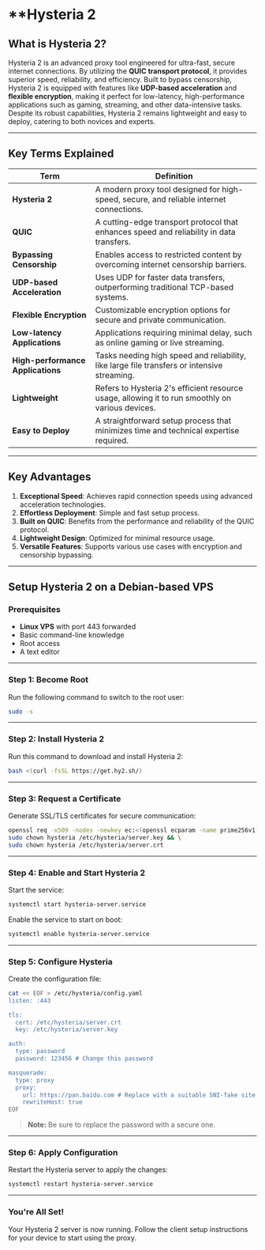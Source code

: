 
# **Hysteria 2

## **What is Hysteria 2?**

Hysteria 2 is an advanced proxy tool engineered for ultra-fast, secure internet connections. By utilizing the **QUIC transport protocol**, it provides superior speed, reliability, and efficiency. Built to bypass censorship, Hysteria 2 is equipped with features like **UDP-based acceleration** and **flexible encryption**, making it perfect for low-latency, high-performance applications such as gaming, streaming, and other data-intensive tasks. Despite its robust capabilities, Hysteria 2 remains lightweight and easy to deploy, catering to both novices and experts.

---

## **Key Terms Explained**

| **Term**                   | **Definition**                                                                                                                                              |
|----------------------------|--------------------------------------------------------------------------------------------------------------------------------------------------------------|
| **Hysteria 2**             | A modern proxy tool designed for high-speed, secure, and reliable internet connections.                                                                      |
| **QUIC**                   | A cutting-edge transport protocol that enhances speed and reliability in data transfers.                                                                     |
| **Bypassing Censorship**   | Enables access to restricted content by overcoming internet censorship barriers.                                                                             |
| **UDP-based Acceleration** | Uses UDP for faster data transfers, outperforming traditional TCP-based systems.                                                                             |
| **Flexible Encryption**    | Customizable encryption options for secure and private communication.                                                                                       |
| **Low-latency Applications** | Applications requiring minimal delay, such as online gaming or live streaming.                                                                             |
| **High-performance Applications** | Tasks needing high speed and reliability, like large file transfers or intensive streaming.                                                           |
| **Lightweight**            | Refers to Hysteria 2's efficient resource usage, allowing it to run smoothly on various devices.                                                             |
| **Easy to Deploy**         | A straightforward setup process that minimizes time and technical expertise required.                                                                        |

---

## **Key Advantages**

1. **Exceptional Speed**: Achieves rapid connection speeds using advanced acceleration technologies.
2. **Effortless Deployment**: Simple and fast setup process.
3. **Built on QUIC**: Benefits from the performance and reliability of the QUIC protocol.
4. **Lightweight Design**: Optimized for minimal resource usage.
5. **Versatile Features**: Supports various use cases with encryption and censorship bypassing.

---

## **Setup Hysteria 2 on a Debian-based VPS**

### **Prerequisites**
- **Linux VPS** with port 443 forwarded
- Basic command-line knowledge
- Root access
- A text editor

---

### **Step 1: Become Root**
Run the following command to switch to the root user:
```bash
sudo -s
```

---

### **Step 2: Install Hysteria 2**
Run this command to download and install Hysteria 2:
```bash
bash <(curl -fsSL https://get.hy2.sh/)
```

---

### **Step 3: Request a Certificate**
Generate SSL/TLS certificates for secure communication:
```bash
openssl req -x509 -nodes -newkey ec:<(openssl ecparam -name prime256v1) -keyout /etc/hysteria/server.key -out /etc/hysteria/server.crt -subj "/CN=https://pan.baidu.com" -days 36500 && \
sudo chown hysteria /etc/hysteria/server.key && \
sudo chown hysteria /etc/hysteria/server.crt
```

---

### **Step 4: Enable and Start Hysteria 2**

Start the service:
```bash
systemctl start hysteria-server.service
```

Enable the service to start on boot:
```bash
systemctl enable hysteria-server.service
```

---

### **Step 5: Configure Hysteria**

Create the configuration file:
```bash
cat << EOF > /etc/hysteria/config.yaml
listen: :443

tls:
  cert: /etc/hysteria/server.crt
  key: /etc/hysteria/server.key

auth:
  type: password
  password: 123456 # Change this password

masquerade:
  type: proxy
  proxy:
    url: https://pan.baidu.com # Replace with a suitable SNI-fake site
    rewriteHost: true
EOF
```

> **Note:** Be sure to replace the password with a secure one.

---

### **Step 6: Apply Configuration**

Restart the Hysteria server to apply the changes:
```bash
systemctl restart hysteria-server.service
```

---

### **You're All Set!**

Your Hysteria 2 server is now running. Follow the client setup instructions for your device to start using the proxy.
